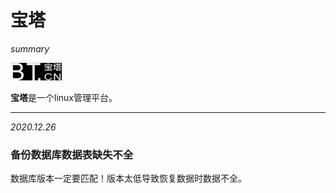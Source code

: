 # 宝塔

*summary*

<img src="宝塔.assets/image-20201227122638173.png" alt="image-20201227122638173" style="zoom:80%;" />

**宝塔**是一个linux管理平台。

---

*2020.12.26*

### 备份数据库数据表缺失不全

数据库版本一定要匹配！版本太低导致恢复数据时数据不全。

